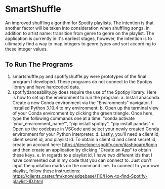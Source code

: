 # SmartShuffle
An improved shuffling algorithm for Spotify playlists. The intention is that another factor will be taken into consideration when shuffling songs, in addition to artist name: transition from genre to genre on the playlist. The application is currently in it's earliest stages, however, the intention is to ultimately find a way to map integers to genre types and sort according to these integer values.

## To Run The Programs
1. smartshuffle.py and spotifyshuffle.py were prototypes of the final program I developed. These programs do not connect to the Spotipy library and have hardcoded data.
2. spotifydanceability.py does require the use of the Spotipy library. Here is how to set up the environment to run the program:
a. Install anaconda. Create a new Conda environment via the "Environments" navigator. I installed Python 3.10.4 to my environment.
b. Open up the terminal view of your Conda environment by clicking the green triangle. Once here, type the following commands one at a time: "conda activate 'your_environment_name'", "pip install spotipy", "pip install pandas"
c. Open up the codebase in VSCode and select your newly created Conda environment for your Python interpreter.
d. Lastly, you'll need a client id, client secret id, and playlist id. To obtain a client id and client secret id, create an account here: https://developer.spotify.com/dashboard/login and then create an application by clicking "Create an App" to obtain these keys. 
e. In regards to a playlist id, I have two different ids that I have commented out in my code that you can connect to. Just don't input the quotation marks on the command line. To connect to your own playlist, follow these instructions: https://clients.caster.fm/knowledgebase/110/How-to-find-Spotify-playlist-ID.html
